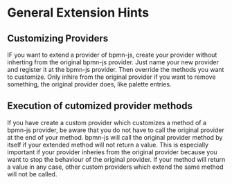 # General Extension Hints

## Customizing Providers
IF you want to extend a provider of bpmn-js, create your provider without inherting from the original bpmn-js provider. Just name your new provider and register it at the bpmn-js provider. Then override the methods you want to customize. Only inhire from the original provider if you want to remove something, the original provider does, like palette entries.

## Execution of cutomized provider methods
If you have create a custom provider which customizes a method of a bpmn-js provider, be aware that you do not have to call the original provider at the end of your method. bpmn-js will call the original provider method by itself if your extended method will not return a value. This is especially important if your provider inheries from the original provider because you want to stop the behaviour of the original provider. If your method will return a value in any case, other custom providers which extend the same method will not be called.